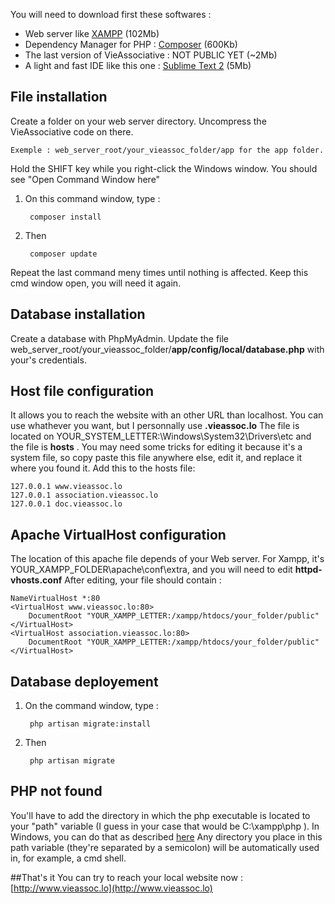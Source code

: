 You will need to download first these softwares :

* Web server like [XAMPP](http://www.apachefriends.org/fr/xampp-windows.html) (102Mb)
* Dependency Manager for PHP : [Composer](http://getcomposer.org) (600Kb)
* The last version of VieAssociative : NOT PUBLIC YET (~2Mb)
* A light and fast IDE like this one : [Sublime Text 2](http://www.sublimetext.com/2) (5Mb)


## File installation
Create a folder on your web server directory.
Uncompress the VieAssociative code on there.  

	Exemple : web_server_root/your_vieassoc_folder/app for the app folder.

Hold the SHIFT key while you right-click the Windows window. You should see "Open Command Window here"

1. On this command window, type : 

    	composer install

2. Then 

    	composer update

Repeat the last command meny times until nothing is affected. Keep this cmd window open, you will need it again.

## Database installation

Create a database with PhpMyAdmin.
Update the file web_server_root/your_vieassoc_folder/**app/config/local/database.php** with your's credentials.

## Host file configuration
It allows you to reach the website with an other URL than localhost. You can use whathever you want, but I personnally use **.vieassoc.lo**
The file is located on YOUR_SYSTEM_LETTER:\Windows\System32\Drivers\etc and the file is **hosts** . You may need some tricks for editing it because it's a system file, so copy paste this file anywhere else, edit it, and replace it where you found it.
Add this to the hosts file:
	
	127.0.0.1 www.vieassoc.lo
	127.0.0.1 association.vieassoc.lo
	127.0.0.1 doc.vieassoc.lo


## Apache VirtualHost configuration
The location of this apache file depends of your Web server. For Xampp, it's YOUR_XAMPP_FOLDER\apache\conf\extra, and you will need to edit **httpd-vhosts.conf**
After editing, your file should contain : 

	NameVirtualHost *:80
	<VirtualHost www.vieassoc.lo:80>
	    DocumentRoot "YOUR_XAMPP_LETTER:/xampp/htdocs/your_folder/public"
	</VirtualHost>
	<VirtualHost association.vieassoc.lo:80>
	    DocumentRoot "YOUR_XAMPP_LETTER:/xampp/htdocs/your_folder/public"
	</VirtualHost>

## Database deployement

1. On the command window, type : 

    	php artisan migrate:install

2. Then 

    	php artisan migrate

## PHP not found
You'll have to add the directory in which the php executable is located to your "path" variable (I guess in your case that would be C:\xampp\php ). In Windows, you can do that as described [here](http://www.computerhope.com/issues/ch000549.htm)
Any directory you place in this path variable (they're separated by a semicolon) will be automatically used in, for example, a cmd shell.

##That's it
You can try to reach your local website now : [http://www.vieassoc.lo](http://www.vieassoc.lo)


